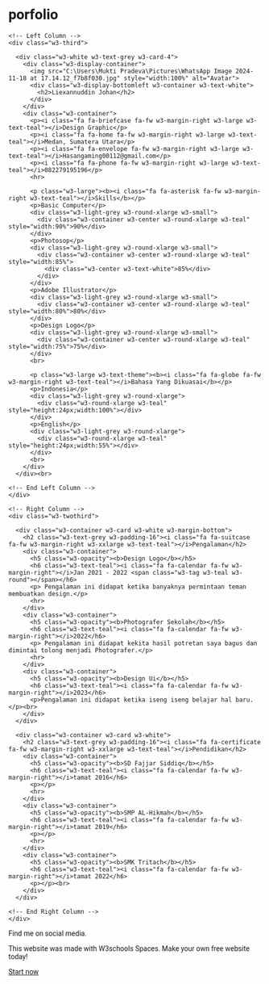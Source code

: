 # porfolio
<!DOCTYPE html>
<html>
  <head>
    <title>W3.CSS Template</title>
    <meta charset="UTF-8">
    <meta name="viewport" content="width=device-width, initial-scale=1">
    <link rel="stylesheet" href="https://www.w3schools.com/w3css/4/w3.css">
    <link rel='stylesheet' href='https://fonts.googleapis.com/css?family=Roboto'>
    <link rel="stylesheet" href="https://cdnjs.cloudflare.com/ajax/libs/font-awesome/4.7.0/css/font-awesome.min.css">
    <style>
    html,body,h1,h2,h3,h4,h5,h6 {font-family: "Roboto", sans-serif}
    </style>
  </head>
<body class="w3-light-grey">

<!-- Page Container -->
<div class="w3-content w3-margin-top" style="max-width:1400px;">

  <!-- The Grid -->
  <div class="w3-row-padding">
  
    <!-- Left Column -->
    <div class="w3-third">
    
      <div class="w3-white w3-text-grey w3-card-4">
        <div class="w3-display-container">
          <img src="C:\Users\Mukti Pradeva\Pictures\WhatsApp Image 2024-11-18 at 17.14.12_f7b8f030.jpg" style="width:100%" alt="Avatar">
          <div class="w3-display-bottomleft w3-container w3-text-white">
            <h2>Liexannuddin Johan</h2>
          </div>
        </div>
        <div class="w3-container">
          <p><i class="fa fa-briefcase fa-fw w3-margin-right w3-large w3-text-teal"></i>Design Graphic</p>
          <p><i class="fa fa-home fa-fw w3-margin-right w3-large w3-text-teal"></i>Medan, Sumatera Utara</p>
          <p><i class="fa fa-envelope fa-fw w3-margin-right w3-large w3-text-teal"></i>Hasangaming00112@gmail.com</p>
          <p><i class="fa fa-phone fa-fw w3-margin-right w3-large w3-text-teal"></i>082279195196</p>
          <hr>

          <p class="w3-large"><b><i class="fa fa-asterisk fa-fw w3-margin-right w3-text-teal"></i>Skills</b></p>
          <p>Basic Computer</p>
          <div class="w3-light-grey w3-round-xlarge w3-small">
            <div class="w3-container w3-center w3-round-xlarge w3-teal" style="width:90%">90%</div>
          </div>
          <p>Photosop</p>
          <div class="w3-light-grey w3-round-xlarge w3-small">
            <div class="w3-container w3-center w3-round-xlarge w3-teal" style="width:85%">
              <div class="w3-center w3-text-white">85%</div>
            </div>
          </div>
          <p>Adobe Illustrator</p>
          <div class="w3-light-grey w3-round-xlarge w3-small">
            <div class="w3-container w3-center w3-round-xlarge w3-teal" style="width:80%">80%</div>
          </div>
          <p>Design Logo</p>
          <div class="w3-light-grey w3-round-xlarge w3-small">
            <div class="w3-container w3-center w3-round-xlarge w3-teal" style="width:75%">75%</div>
          </div>
          <br>
 
          <p class="w3-large w3-text-theme"><b><i class="fa fa-globe fa-fw w3-margin-right w3-text-teal"></i>Bahasa Yang Dikuasai</b></p>
          <p>Indonesia</p>
          <div class="w3-light-grey w3-round-xlarge">
            <div class="w3-round-xlarge w3-teal" style="height:24px;width:100%"></div>
          </div>
          <p>English</p>
          <div class="w3-light-grey w3-round-xlarge">
            <div class="w3-round-xlarge w3-teal" style="height:24px;width:55%"></div>
          </div>
          <br>
        </div>
      </div><br>

    <!-- End Left Column -->
    </div>

    <!-- Right Column -->
    <div class="w3-twothird">
    
      <div class="w3-container w3-card w3-white w3-margin-bottom">
        <h2 class="w3-text-grey w3-padding-16"><i class="fa fa-suitcase fa-fw w3-margin-right w3-xxlarge w3-text-teal"></i>Pengalaman</h2>
        <div class="w3-container">
          <h5 class="w3-opacity"><b>Design Logo</b></h5>
          <h6 class="w3-text-teal"><i class="fa fa-calendar fa-fw w3-margin-right"></i>Jan 2021 - 2022 <span class="w3-tag w3-teal w3-round"></span></h6>
          <p> Pengalaman ini didapat ketika banyaknya permintaan teman membuatkan design.</p>
          <hr>
        </div>
        <div class="w3-container">
          <h5 class="w3-opacity"><b>Photografer Sekolah</b></h5>
          <h6 class="w3-text-teal"><i class="fa fa-calendar fa-fw w3-margin-right"></i>2022</h6>
          <p> Pengalaman ini didapat kekita hasil potretan saya bagus dan dimintai tolong menjadi Photografer.</p>
          <hr>
        </div>
        <div class="w3-container">
          <h5 class="w3-opacity"><b>Design Ui</b></h5>
          <h6 class="w3-text-teal"><i class="fa fa-calendar fa-fw w3-margin-right"></i>2023</h6>
          <p>Pengalaman ini didapat ketika iseng iseng belajar hal baru. </p><br>
        </div>
      </div>

      <div class="w3-container w3-card w3-white">
        <h2 class="w3-text-grey w3-padding-16"><i class="fa fa-certificate fa-fw w3-margin-right w3-xxlarge w3-text-teal"></i>Pendidikan</h2>
        <div class="w3-container">
          <h5 class="w3-opacity"><b>SD Fajjar Siddiq</b></h5>
          <h6 class="w3-text-teal"><i class="fa fa-calendar fa-fw w3-margin-right"></i>tamat 2016</h6>
          <p></p>
          <hr>
        </div>
        <div class="w3-container">
          <h5 class="w3-opacity"><b>SMP AL-Hikmah</b></h5>
          <h6 class="w3-text-teal"><i class="fa fa-calendar fa-fw w3-margin-right"></i>tamat 2019</h6>
          <p></p>
          <hr>
        </div>
        <div class="w3-container">
          <h5 class="w3-opacity"><b>SMK Tritach</b></h5>
          <h6 class="w3-text-teal"><i class="fa fa-calendar fa-fw w3-margin-right"></i>tamat 2022</h6>
          <p></p><br>
        </div>
      </div>

    <!-- End Right Column -->
    </div>
    
  <!-- End Grid -->
  </div>
  
  <!-- End Page Container -->
</div>

<!-- Footer. This section contains an ad for W3Schools Spaces. You can leave it to support us. -->
<footer class="w3-container w3-teal w3-center w3-margin-top">
  <p>Find me on social media.</p>
  <i class="fa fa-facebook-official w3-hover-opacity"></i>
  <i class="fa fa-instagram w3-hover-opacity"></i>
  <i class="fa fa-snapchat w3-hover-opacity"></i>
  <i class="fa fa-pinterest-p w3-hover-opacity"></i>
  <i class="fa fa-twitter w3-hover-opacity"></i>
  <i class="fa fa-linkedin w3-hover-opacity"></i>
 <p class="w3-small">This website was made with W3schools Spaces. Make your own free website today!</p>
 <a class="w3-button w3-round-xxlarge w3-small w3-light-grey w3-margin-bottom" href="https://www.w3schools.com/spaces" target="_blank">Start now</a> <!-- End footer -->
 </footer>

</body>
</html>
